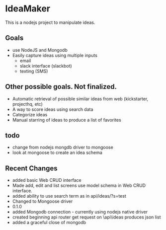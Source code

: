 # IdeaMaker
This is a nodejs project to manipulate ideas.

## Goals
 * use NodeJS and Mongodb 
 * Easily capture ideas using multiple inputs
   * email
   * slack interface (slackbot)
   * texting (SMS)
   
## Other possible goals.  Not finalized.
  * Automatic retrieval of possible similar ideas from web (kickstarter, projecthq, etc)
  * A way to score ideas using search data
  * Categorize ideas
  * Manual starring of ideas to produce a list of favorites
  
## todo
  * change from nodejs mongdb driver to mongoose
  * look at mongoose to create an idea schema

## Recent Changes
  * added basic Web CRUD interface
  * Made add, edit and list screens use model schema in Web CRUD interface.
  * added ability to use search term as in api/ideas/?s=test
  * Changed to Mongoose driver
  * 0.1.0
  * added Mongodb connection - currently using nodejs native driver
  * created beginning api router get request on \api\ideas produces json list
  * added a graceful close of mongodb
  